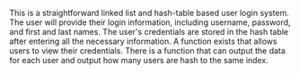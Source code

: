 
This is a straightforward linked list and hash-table based user login system. 
The user will provide their login information, including username, password, and first and last names. 
The user's credentials are stored in the hash table after entering all the necessary information. 
A function exists that allows users to view their credentials. 
There is a function that can output the data for each user and output how many users are hash to the same index.

